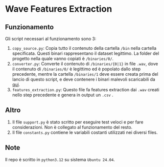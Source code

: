 # Wave Features Extraction

## Funzionamento

Gli script necessari al funzionamento sono 3:
1. `copy_source.py`: Copia tutto il contenuto della cartella `/bin` nella cartella specificata.
Questi binari rappresentano il dataset legittimo. La folder del progetto nella quale vanno copiati è `/binaries/0/`.
2. `converter.py`: Converte il contenuto di `/binaries/{0|1}` in file `.wav`, dove il contenuto di `/binaries/0/` è legittimo ed
è popolato dallo step precedente, mentre la cartella `/binaries/1` deve essere creata prima del lancio di questo script, e deve contenere i 
binari malevoli scaricabili da [qui](https://github.com/MalwareSamples/Linux-Malware-Samples).
3. `features_extraction.py`: Questo file fa features extraction dai `.wav` creati nello step precedente
e genera in output un `.csv` .

## Altro

1. Il file `support.py` è stato scritto per eseguire test veloci e per fare considerazioni. Non è 
collegato al funzionamento del resto.
2. Il file `constants.py` contiene le variabili costanti utilizzati nei diversi files.

## Note
Il repo è scritto in `python3.12` su sistema `Ubuntu 24.04`.